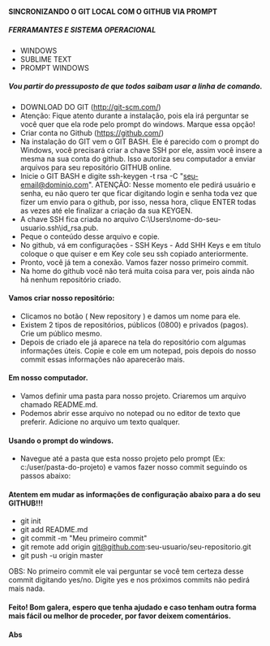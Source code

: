 #### SINCRONIZANDO O GIT LOCAL COM O GITHUB VIA PROMPT

##### FERRAMANTES E SISTEMA OPERACIONAL
* WINDOWS
* SUBLIME TEXT
* PROMPT WINDOWS

##### Vou partir do pressuposto de que todos saibam usar a linha de comando.

* DOWNLOAD DO GIT (http://git-scm.com/)
* Atenção: Fique atento durante a instalação, pois ela irá perguntar se você quer que ela rode pelo prompt do windows. Marque essa opção!
* Criar conta no Github (https://github.com/)
* Na instalação do GIT vem o GIT BASH. Ele é parecido com o prompt do Windows, você precisará criar a chave SSH por ele, assim você insere a mesma na sua conta do github. Isso autoriza seu computador a enviar arquivos para seu repositório GITHUB online.
* Inicie o GIT BASH e digite ssh-keygen -t rsa -C "seu-email@dominio.com". ATENÇÃO: Nesse momento ele pedirá usuário e senha, eu não quero ter que ficar digitando login e senha toda vez que fizer um envio para o github, por isso, nessa hora, clique ENTER todas as vezes até ele finalizar a criação da sua KEYGEN.
* A chave SSH fica criada no arquivo  C:\Users\nome-do-seu-usuario\.ssh\id_rsa.pub.
* Peque o conteúdo desse arquivo e copie.
* No github, vá em configurações - SSH Keys - Add SHH Keys e em título coloque o que quiser e em Key cole seu ssh copiado anteriormente.
* Pronto, você já tem a conexão. Vamos fazer nosso primeiro commit.
* Na home do github você não terá muita coisa para ver, pois ainda não há nenhum repositório criado.

#### Vamos criar nosso repositório:

* Clicamos no botão ( New repository ) e damos um nome para ele.
* Existem 2 tipos de repositórios, públicos (0800) e privados (pagos). Crie um público mesmo.
* Depois de criado ele já aparece na tela do repositório com algumas informações úteis. Copie e cole em um notepad, pois depois do nosso commit essas informações não aparecerão mais.

#### Em nosso computador.

* Vamos definir uma pasta para nosso projeto. Criaremos um arquivo chamado README.md.
* Podemos abrir esse arquivo no notepad ou no editor de texto que preferir. Adicione no arquivo um texto qualquer.

#### Usando o prompt do windows.

* Navegue até a pasta que esta nosso projeto pelo prompt (Ex: c:/user/pasta-do-projeto) e vamos fazer nosso commit seguindo os passos abaixo:

#### Atentem em mudar as informações de configuração abaixo para a do seu GITHUB!!!

* git init
* git add README.md
* git commit -m "Meu primeiro commit"
* git remote add origin git@github.com:seu-usuario/seu-repositorio.git
* git push -u origin master

OBS: No primeiro commit ele vai perguntar se você tem certeza desse commit digitando yes/no. Digite yes e nos próximos commits não pedirá mais nada.

#### Feito! Bom galera, espero que tenha ajudado e caso tenham outra forma mais fácil ou melhor de proceder, por favor deixem comentários.
#### Abs